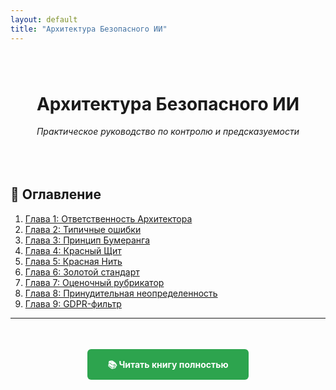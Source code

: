 ```yaml
---
layout: default
title: "Архитектура Безопасного ИИ"
---
```


<div style="text-align: center; margin: 5rem 0;">
  <h1>Архитектура Безопасного ИИ</h1>
  <p><em>Практическое руководство по контролю и предсказуемости</em></p>
</div>

## 📖 Оглавление

1. [Глава 1: Ответственность Архитектора](book.html#глава-1-ответственность-архитектора)
2. [Глава 2: Типичные ошибки](book.html#глава-2-типичные-ошибки) 
3. [Глава 3: Принцип Бумеранга](book.html#глава-3-принцип-бумеранга)
4. [Глава 4: Красный Щит](book.html#глава-4-красный-щит)
5. [Глава 5: Красная Нить](book.html#глава-5-красная-нить)
6. [Глава 6: Золотой стандарт](book.html#глава-6-золотой-стандарт)
7. [Глава 7: Оценочный рубрикатор](book.html#глава-7-оценочный-рубрикатор)
8. [Глава 8: Принудительная неопределенность](book.html#глава-8-принудительная-неопределенность)
9. [Глава 9: GDPR-фильтр](book.html#глава-9-gdpr-фильтр)

---

<div style="text-align: center; margin-top: 4rem;">
  <a href="book.html" style="background: #2da44e; color: white; padding: 1rem 2rem; text-decoration: none; border-radius: 6px; font-weight: bold;">📚 Читать книгу полностью</a>
</div>
